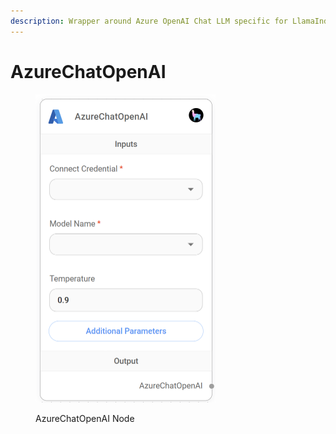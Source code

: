```yaml
---
description: Wrapper around Azure OpenAI Chat LLM specific for LlamaIndex.
---
```


# AzureChatOpenAI

<figure><img src="../../../.gitbook/assets/image (1).png" alt="" width="288"><figcaption><p>AzureChatOpenAI Node</p></figcaption></figure>
